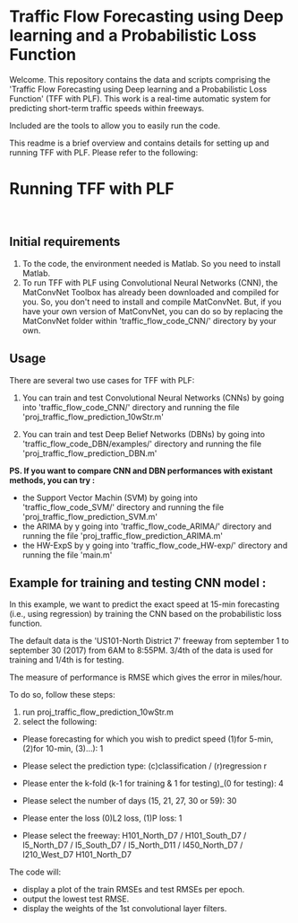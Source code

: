 # Traffic Flow Forecasting using Deep learning and a Probabilistic Loss Function

Welcome. This repository contains the data and scripts comprising the 'Traffic Flow Forecasting using Deep learning and a Probabilistic Loss Function' (TFF with PLF). This work is a real-time automatic system for predicting short-term traffic speeds within freeways.

Included are the tools to allow you to easily run the code.

This readme is a brief overview and contains details for setting up and running TFF with PLF. Please refer to the following:

<h1>Running TFF with PLF</h1><br/>
<h2>Initial requirements</h2>

1. To the code, the environment needed is Matlab. So you need to install Matlab.
2. To run TFF with PLF using Convolutional Neural Networks (CNN), the MatConvNet Toolbox has already been downloaded and compiled for you. So, you don't need to install and compile MatConvNet. But, if you have your own version of MatConvNet, you can do so by replacing the MatConvNet folder within 'traffic_flow_code_CNN/' directory  by your own.

<h2>Usage</h2>
There are several two use cases for TFF with PLF:

1. You can train and test Convolutional Neural Networks (CNNs) by going into 'traffic_flow_code_CNN/' directory and running the file 'proj_traffic_flow_prediction_10wStr.m'

2. You can train and test Deep Belief Networks (DBNs) by going into 'traffic_flow_code_DBN/examples/' directory and running the file 'proj_traffic_flow_prediction_DBN.m'

<b>PS. If you want to compare CNN and DBN performances with existant methods, you can try :</b>
- the Support Vector Machin (SVM) by going into 'traffic_flow_code_SVM/' directory and running the file 'proj_traffic_flow_prediction_SVM.m'
- the ARIMA by y going into 'traffic_flow_code_ARIMA/' directory and running the file 'proj_traffic_flow_prediction_ARIMA.m'
- the HW-ExpS by y going into 'traffic_flow_code_HW-exp/' directory and running the file 'main.m'

<h2>Example for training and testing CNN model : </h2>
In this example, we want to predict the exact speed at 15-min forecasting (i.e., using regression) by training the CNN based on the probabilistic loss function. 

The default data is the 'US101-North District 7' freeway from september 1 to september 30 (2017) from 6AM to 8:55PM. 3/4th of the data is used for training and 1/4th is for testing.

The measure of performance is RMSE which gives the error in miles/hour.

To do so, follow these steps:
1. run proj_traffic_flow_prediction_10wStr.m
2. select the following:
- Please forecasting for which you wish to predict speed (1)for 5-min, (2)for 10-min, (3)...): 1
- Please select the prediction type: (c)classification / (r)regression  r
- Please enter the k-fold (k-1 for training & 1 for testing)_(0 for testing):  4

- Please select the number of days (15, 21, 27, 30 or 59):  30
- Please enter the loss (0)L2 loss, (1)P loss:  1
- Please select the freeway: H101_North_D7 / H101_South_D7 / I5_North_D7 / I5_South_D7 / I5_North_D11 / I450_North_D7 / I210_West_D7 H101_North_D7

The code will:
- display a plot of the train RMSEs and test RMSEs per epoch.
- output the lowest test RMSE.
- display the weights of the 1st convolutional layer filters.


